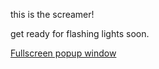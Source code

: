 
this is the screamer!

get ready for flashing lights soon.

<script type="text/javascript">
<!--
function popup(url) 
{
 params  = 'width='+screen.width;
 params += ', height='+screen.height;
 params += ', top=0, left=0'
 params += ', fullscreen=yes';

 newwin=window.open(url,'windowname4', params);
 if (window.focus) {newwin.focus()}
 return false;
}
// -->
</script>

<a href="javascript: void(0)" 
   onclick="popup('popup.html')">Fullscreen popup window</a>
